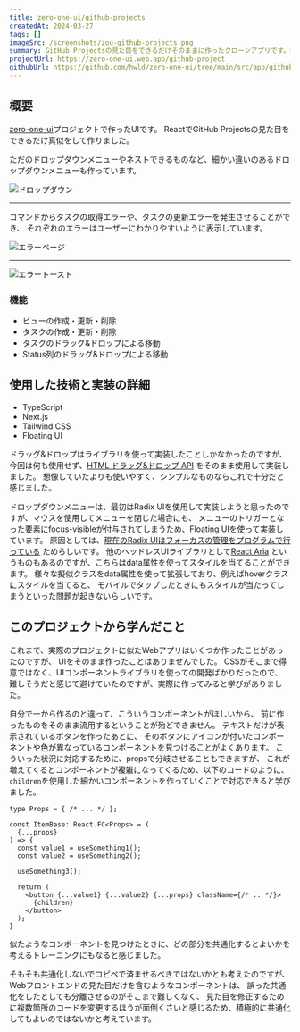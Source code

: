 ```yaml
---
title: zero-one-ui/github-projects
createdAt: 2024-03-27
tags: []
imageSrc: /screenshots/zou-github-projects.png
summary: GitHub Projectsの見た目をできるだけそのままに作ったクローンアプリです。機能もそれなりに実装しています。
projectUrl: https://zero-one-ui.web.app/github-project
githubUrl: https://github.com/hwld/zero-one-ui/tree/main/src/app/github-project
---
```


## 概要

[zero-one-ui](/projects/zero-one-ui)プロジェクトで作ったUIです。
ReactでGitHub Projectsの見た目をできるだけ真似をして作りました。  

ただのドロップダウンメニューやネストできるものなど、細かい違いのあるドロップダウンメニューも作っています。

![ドロップダウン](/screenshots/zou-github-projects-dropdowns.png)

---

コマンドからタスクの取得エラーや、タスクの更新エラーを発生させることができ、
それぞれのエラーはユーザーにわかりやすいように表示しています。  

![エラーページ](/screenshots/zou-github-projects-error.png)

---

![エラートースト](/screenshots/zou-github-projects-toast.png)

### 機能

- ビューの作成・更新・削除
- タスクの作成・更新・削除
- タスクのドラッグ&ドロップによる移動
- Status列のドラッグ&ドロップによる移動

## 使用した技術と実装の詳細

- TypeScript
- Next.js
- Tailwind CSS
- Floating UI

ドラッグ&ドロップはライブラリを使って実装したことしかなかったのですが、
今回は何も使用せず、[HTML ドラッグ&ドロップ API](https://developer.mozilla.org/ja/docs/Web/API/HTML_Drag_and_Drop_API)
をそのまま使用して実装しました。
想像していたよりも使いやすく、シンプルなものならこれで十分だと感じました。

ドロップダウンメニューは、最初はRadix UIを使用して実装しようと思ったのですが、マウスを使用してメニューを閉じた場合にも、
メニューのトリガーとなった要素にfocus-visibleが付与されてしまうため、Floating UIを使って実装しています。
原因としては、[現在のRadix UIはフォーカスの管理をプログラムで行っている](https://github.com/radix-ui/primitives/issues/1803#issuecomment-1400023626)
ためらしいです。
他のヘッドレスUIライブラリとして[React Aria](https://react-spectrum.adobe.com/react-aria/index.html)
というものもあるのですが、こちらはdata属性を使ってスタイルを当てることができます。
様々な擬似クラスをdata属性を使って拡張しており、例えばhoverクラスにスタイルを当てると、
モバイルでタップしたときにもスタイルが当たってしまうといった問題が起きないらしいです。

## このプロジェクトから学んだこと

これまで、実際のプロジェクトに似たWebアプリはいくつか作ったことがあったのですが、
UIをそのまま作ったことはありませんでした。
CSSがそこまで得意ではなく、UIコンポーネントライブラリを使っての開発ばかりだったので、
難しそうだと感じて避けていたのですが、実際に作ってみると学びがありました。

自分で一から作るのと違って、こういうコンポーネントがほしいから、
前に作ったものをそのまま流用するということが殆どできません。
テキストだけが表示されているボタンを作ったあとに、
そのボタンにアイコンが付いたコンポーネントや色が異なっているコンポーネントを見つけることがよくあります。
こういった状況に対応するために、propsで分岐させることもできますが、
これが増えてくるとコンポーネントが複雑になってくるため、以下のコードのように、
`children`を使用した細かいコンポーネントを作っていくことで対応できると学びました。

```tsx
type Props = { /* ... */ };

const ItemBase: React.FC<Props> = (
  {...props}
) => {
  const value1 = useSomething1();
  const value2 = useSomething2();

  useSomething3();

  return (
    <button {...value1} {...value2} {...props} className={/* .. */}>
      {children}
    </button>
  );
}
```

似たようなコンポーネントを見つけたときに、どの部分を共通化するとよいかを考えるトレーニングにもなると感じました。  

そもそも共通化しないでコピペで済ませるべきではないかとも考えたのですが、
Webフロントエンドの見た目だけを含むようなコンポーネントは、
誤った共通化をしたとしても分離させるのがそこまで難しくなく、
見た目を修正するために複数箇所のコードを変更するほうが面倒くさいと感じるため、積極的に共通化してもよいのではないかと考えています。
